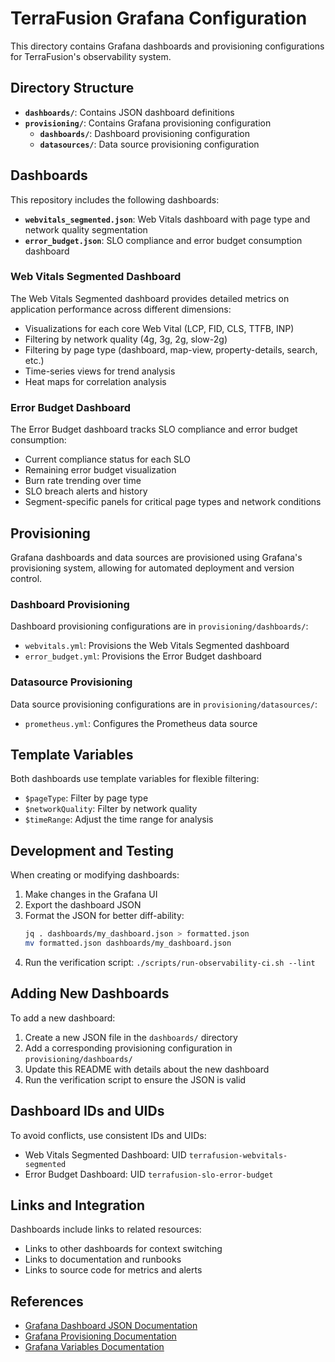 # TerraFusion Grafana Configuration

This directory contains Grafana dashboards and provisioning configurations for TerraFusion's observability system.

## Directory Structure

- **`dashboards/`**: Contains JSON dashboard definitions
- **`provisioning/`**: Contains Grafana provisioning configuration
  - **`dashboards/`**: Dashboard provisioning configuration
  - **`datasources/`**: Data source provisioning configuration

## Dashboards

This repository includes the following dashboards:

- **`webvitals_segmented.json`**: Web Vitals dashboard with page type and network quality segmentation
- **`error_budget.json`**: SLO compliance and error budget consumption dashboard

### Web Vitals Segmented Dashboard

The Web Vitals Segmented dashboard provides detailed metrics on application performance across different dimensions:

- Visualizations for each core Web Vital (LCP, FID, CLS, TTFB, INP)
- Filtering by network quality (4g, 3g, 2g, slow-2g)
- Filtering by page type (dashboard, map-view, property-details, search, etc.)
- Time-series views for trend analysis
- Heat maps for correlation analysis

### Error Budget Dashboard

The Error Budget dashboard tracks SLO compliance and error budget consumption:

- Current compliance status for each SLO
- Remaining error budget visualization
- Burn rate trending over time
- SLO breach alerts and history
- Segment-specific panels for critical page types and network conditions

## Provisioning

Grafana dashboards and data sources are provisioned using Grafana's provisioning system, allowing for automated deployment and version control.

### Dashboard Provisioning

Dashboard provisioning configurations are in `provisioning/dashboards/`:

- `webvitals.yml`: Provisions the Web Vitals Segmented dashboard
- `error_budget.yml`: Provisions the Error Budget dashboard

### Datasource Provisioning

Data source provisioning configurations are in `provisioning/datasources/`:

- `prometheus.yml`: Configures the Prometheus data source

## Template Variables

Both dashboards use template variables for flexible filtering:

- `$pageType`: Filter by page type
- `$networkQuality`: Filter by network quality
- `$timeRange`: Adjust the time range for analysis

## Development and Testing

When creating or modifying dashboards:

1. Make changes in the Grafana UI
2. Export the dashboard JSON
3. Format the JSON for better diff-ability:
   ```bash
   jq . dashboards/my_dashboard.json > formatted.json
   mv formatted.json dashboards/my_dashboard.json
   ```
4. Run the verification script: `./scripts/run-observability-ci.sh --lint`

## Adding New Dashboards

To add a new dashboard:

1. Create a new JSON file in the `dashboards/` directory
2. Add a corresponding provisioning configuration in `provisioning/dashboards/`
3. Update this README with details about the new dashboard
4. Run the verification script to ensure the JSON is valid

## Dashboard IDs and UIDs

To avoid conflicts, use consistent IDs and UIDs:

- Web Vitals Segmented Dashboard: UID `terrafusion-webvitals-segmented`
- Error Budget Dashboard: UID `terrafusion-slo-error-budget`

## Links and Integration

Dashboards include links to related resources:

- Links to other dashboards for context switching
- Links to documentation and runbooks
- Links to source code for metrics and alerts

## References

- [Grafana Dashboard JSON Documentation](https://grafana.com/docs/grafana/latest/dashboards/build-dashboards/view-dashboard-json-model/)
- [Grafana Provisioning Documentation](https://grafana.com/docs/grafana/latest/administration/provisioning/)
- [Grafana Variables Documentation](https://grafana.com/docs/grafana/latest/dashboards/variables/)